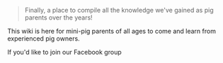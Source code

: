 <!-- TITLE: Welecome to Pigipedia -->
<!-- SUBTITLE: The official wiki for mini-pig parents and enthusiasts. -->

<div style="position: relative; min-height: 1500px; ">
<div style="position: absolute; top: 0; left: 0; width: 100%; height: 100%; opacity: .30; background-image: url(/uploads/free-pig-wallpapers-8.jpg); background-size: contain; background-repeat: no-repeat;"></div>

> Finally, a place to compile all the knowledge we've gained as pig parents over the years!

This wiki is here for mini-pig parents of all ages to come and learn from experienced pig owners.

If you'd like to join our Facebook group



</div>